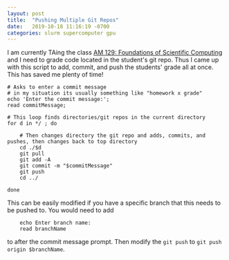 ```yaml
---
layout: post
title:  "Pushing Multiple Git Repos"
date:   2019-10-18 11:16:19 -0700
categories: slurm supercomputer gpu
---
```


I am currently TAing the class [AM 129: Foundations of Scientific Computing](https://people.ucsc.edu/~dlee79/2019/fall/am129_209/index.html) and I need to grade code located in the student's git repo. Thus I came up with this script to add, commit, and push the students' grade all at once. This has saved me plenty of time!

```shell
# Asks to enter a commit message
# in my situation its usually something like "homework x grade"
echo 'Enter the commit message:';
read commitMessage;

# This loop finds directories/git repos in the current directory
for d in */ ; do

    # Then changes directory the git repo and adds, commits, and pushes, then changes back to top directory
    cd ./$d
    git pull
    git add -A
    git commit -m "$commitMessage"
    git push
    cd ../
    
done
```

This can be easily modified if you have a specific branch that this needs to be pushed to. You would need to add 
```shell
    echo Enter branch name:
    read branchName
```
to after the commit message prompt. Then modify the `git push` to `git push origin $branchName`.
